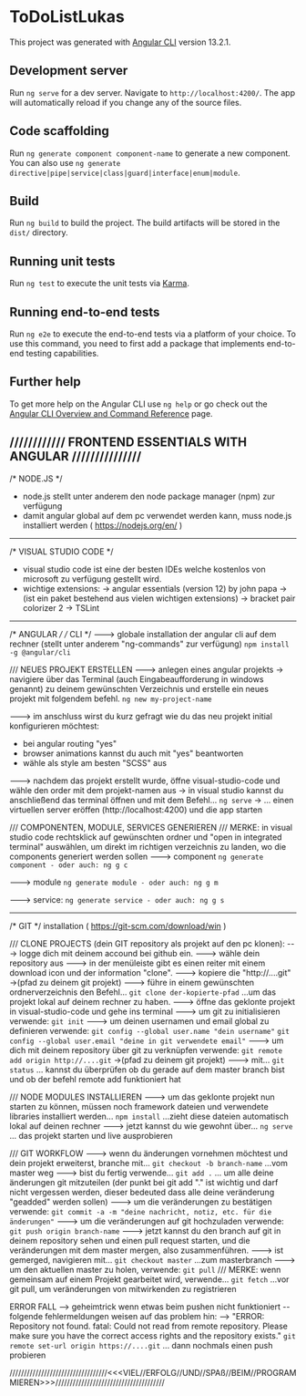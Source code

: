 # ToDoListLukas

This project was generated with [Angular CLI](https://github.com/angular/angular-cli) version 13.2.1.

## Development server

Run `ng serve` for a dev server. Navigate to `http://localhost:4200/`. The app will automatically reload if you change any of the source files.

## Code scaffolding

Run `ng generate component component-name` to generate a new component. You can also use `ng generate directive|pipe|service|class|guard|interface|enum|module`.

## Build

Run `ng build` to build the project. The build artifacts will be stored in the `dist/` directory.

## Running unit tests

Run `ng test` to execute the unit tests via [Karma](https://karma-runner.github.io).

## Running end-to-end tests

Run `ng e2e` to execute the end-to-end tests via a platform of your choice. To use this command, you need to first add a package that implements end-to-end testing capabilities.

## Further help

To get more help on the Angular CLI use `ng help` or go check out the [Angular CLI Overview and Command Reference](https://angular.io/cli) page.




## //////////// FRONTEND ESSENTIALS WITH ANGULAR ///////////////

/* NODE.JS */
- node.js stellt unter anderem den node package manager (npm) zur verfügung
- damit angular global auf dem pc verwendet werden kann, muss node.js installiert werden ( https://nodejs.org/en/ )


____________________________________________________________________________________________________________________________________

/* VISUAL STUDIO CODE */
- visual studio code ist eine der besten IDEs welche kostenlos von microsoft zu verfügung gestellt wird.
- wichtige extensions:
 -> angular essentials (version 12) by john papa ->(ist ein paket bestehend aus vielen wichtigen extensions)
 -> bracket pair colorizer 2
 -> TSLint


____________________________________________________________________________________________________________________________________

/* ANGULAR */
/* CLI */
---> globale installation der angular cli auf dem rechner (stellt unter anderem "ng-commands" zur verfügung)
`npm install -g @angular/cli`


/// NEUES PROJEKT ERSTELLEN
---> anlegen eines angular projekts -> navigiere über das Terminal (auch Eingabeaufforderung in windows genannt) zu deinem gewünschten Verzeichnis und erstelle ein neues projekt mit folgendem befehl.
`ng new my-project-name`

---> im anschluss wirst du kurz gefragt wie du das neu projekt initial konfigurieren möchtest:
- bei angular routing "yes"
- browser animations kannst du auch mit "yes" beantworten
- wähle als style am besten "SCSS" aus

---> nachdem das projekt erstellt wurde, öffne visual-studio-code und wähle den order mit dem projekt-namen aus
  -> in visual studio kannst du anschließend das terminal öffnen und mit dem Befehl...
`ng serve`
  -> ... einen virtuellen server eröffen (http://localhost:4200) und die app starten


/// COMPONENTEN, MODULE, SERVICES GENERIEREN
/// MERKE: in visual studio code rechtsklick auf gewünschten ordner und "open in integrated terminal" auswählen, um direkt im richtigen verzeichnis zu landen, wo die components generiert werden sollen
---> component
`ng generate component - oder auch: ng g c`

---> module
`ng generate module - oder auch: ng g m`

---> service:
`ng generate service - oder auch: ng g s`


____________________________________________________________________________________________________________________________________

/* GIT */
installation ( https://git-scm.com/download/win )

/// CLONE PROJECTS (dein GIT repository als projekt auf den pc klonen):
---> logge dich mit deinem accound bei github ein.
---> wähle dein repository aus
---> in der menüleiste gibt es einen reiter mit einem download icon und der information "clone".
---> kopiere die "http://....git" ->(pfad zu deinem git projekt)
---> führe in einem gewünschten ordnerverzeichnis den Befehl...
`git clone der-kopierte-pfad`
...um das projekt lokal auf deinem rechner zu haben.
---> öffne das geklonte projekt in visual-studio-code und gehe ins terminal
---> um git zu initialisieren verwende:
`git init`
---> um deinen usernamen und email global zu definieren verwende:
`git config --global user.name "dein username"`
`git config --global user.email "deine in git verwendete email"`
---> um dich mit deinem repository über git zu verknüpfen verwende:
`git remote add origin http://....git` ->(pfad zu deinem git projekt)
---> mit...
`git status`
... kannst du überprüfen ob du gerade auf dem master branch bist und ob der befehl remote add funktioniert hat


/// NODE MODULES INSTALLIEREN
---> um das geklonte projekt nun starten zu können, müssen noch framework dateien und verwendete libraries installiert werden...
`npm install`
...zieht diese dateien automatisch lokal auf deinen rechner
---> jetzt kannst du wie gewohnt über...
`ng serve`
... das projekt starten und live ausprobieren


/// GIT WORKFLOW
---> wenn du änderungen vornehmen möchtest und dein projekt erweiterst, branche mit...
`git checkout -b branch-name`
...vom master weg
---> bist du fertig verwende...
`git add .`
... um alle deine änderungen git mitzuteilen (der punkt bei git add "." ist wichtig und darf nicht vergessen werden, dieser bedeuted dass alle deine veränderung "geadded" werden sollen)
---> um die veränderungen zu bestätigen verwende:
`git commit -a -m "deine nachricht, notiz, etc. für die änderungen"`
---> um die veränderungen auf git hochzuladen verwende:
`git push origin branch-name`
---> jetzt kannst du den branch auf git in deinem repository sehen und einen pull request starten, und die veränderungen mit dem master mergen, also zusammenführen.
---> ist gemerged, navigieren mit...
`git checkout master`
...zum masterbranch
---> um den aktuellen master zu holen, verwende:
`git pull`
/// MERKE: wenn gemeinsam auf einem Projekt gearbeitet wird, verwende...
`git fetch`
...vor git pull, um veränderungen von mitwirkenden zu registrieren

ERROR FALL --> geheimtrick wenn etwas beim pushen nicht funktioniert -- folgende fehlermeldungen weisen auf das problem hin:
  --> "ERROR: Repository not found. fatal: Could not read from remote repository. Please make sure you have the correct access rights and the repository exists."
`git remote set-url origin https://....git`
... dann nochmals einen push probieren


//////////////////////////////////<<<VIEL//ERFOLG//UND//SPAß//BEIM//PROGRAMMIEREN>>>//////////////////////////////////////
